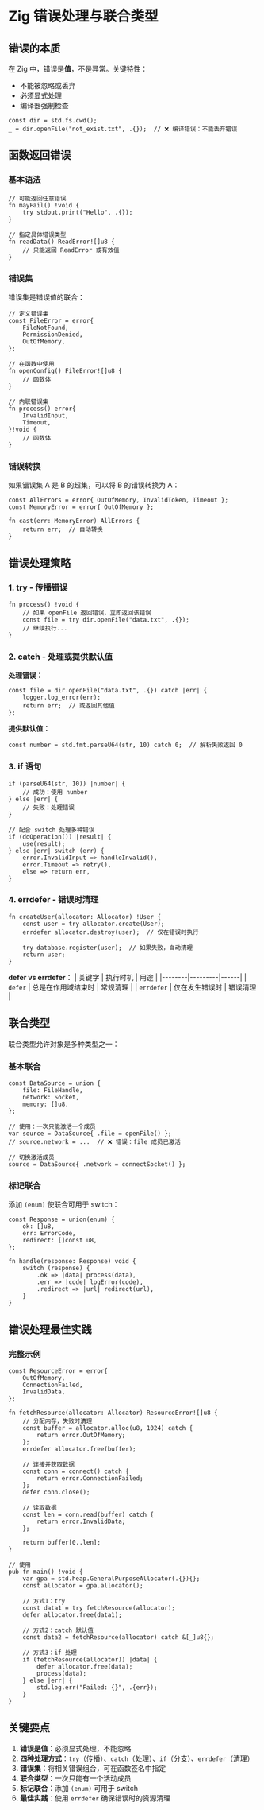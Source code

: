 # Zig 错误处理与联合类型

## 错误的本质

在 Zig 中，错误是**值**，不是异常。关键特性：
- 不能被忽略或丢弃
- 必须显式处理
- 编译器强制检查

```zig
const dir = std.fs.cwd();
_ = dir.openFile("not_exist.txt", .{});  // ❌ 编译错误：不能丢弃错误
```

## 函数返回错误

### 基本语法
```zig
// 可能返回任意错误
fn mayFail() !void {
    try stdout.print("Hello", .{});
}

// 指定具体错误类型
fn readData() ReadError![]u8 {
    // 只能返回 ReadError 或有效值
}
```

### 错误集
错误集是错误值的联合：

```zig
// 定义错误集
const FileError = error{
    FileNotFound,
    PermissionDenied,
    OutOfMemory,
};

// 在函数中使用
fn openConfig() FileError![]u8 {
    // 函数体
}

// 内联错误集
fn process() error{
    InvalidInput,
    Timeout,
}!void {
    // 函数体
}
```

### 错误转换
如果错误集 A 是 B 的超集，可以将 B 的错误转换为 A：

```zig
const AllErrors = error{ OutOfMemory, InvalidToken, Timeout };
const MemoryError = error{ OutOfMemory };

fn cast(err: MemoryError) AllErrors {
    return err;  // 自动转换
}
```

## 错误处理策略

### 1. try - 传播错误
```zig
fn process() !void {
    // 如果 openFile 返回错误，立即返回该错误
    const file = try dir.openFile("data.txt", .{});
    // 继续执行...
}
```

### 2. catch - 处理或提供默认值

**处理错误：**
```zig
const file = dir.openFile("data.txt", .{}) catch |err| {
    logger.log_error(err);
    return err;  // 或返回其他值
};
```

**提供默认值：**
```zig
const number = std.fmt.parseU64(str, 10) catch 0;  // 解析失败返回 0
```

### 3. if 语句
```zig
if (parseU64(str, 10)) |number| {
    // 成功：使用 number
} else |err| {
    // 失败：处理错误
}

// 配合 switch 处理多种错误
if (doOperation()) |result| {
    use(result);
} else |err| switch (err) {
    error.InvalidInput => handleInvalid(),
    error.Timeout => retry(),
    else => return err,
}
```

### 4. errdefer - 错误时清理
```zig
fn createUser(allocator: Allocator) !User {
    const user = try allocator.create(User);
    errdefer allocator.destroy(user);  // 仅在错误时执行

    try database.register(user);  // 如果失败，自动清理
    return user;
}
```

**defer vs errdefer：**
| 关键字 | 执行时机 | 用途 |
|--------|---------|------|
| `defer` | 总是在作用域结束时 | 常规清理 |
| `errdefer` | 仅在发生错误时 | 错误清理 |

## 联合类型

联合类型允许对象是多种类型之一：

### 基本联合
```zig
const DataSource = union {
    file: FileHandle,
    network: Socket,
    memory: []u8,
};

// 使用：一次只能激活一个成员
var source = DataSource{ .file = openFile() };
// source.network = ...  // ❌ 错误：file 成员已激活

// 切换激活成员
source = DataSource{ .network = connectSocket() };
```

### 标记联合
添加 `(enum)` 使联合可用于 switch：

```zig
const Response = union(enum) {
    ok: []u8,
    err: ErrorCode,
    redirect: []const u8,
};

fn handle(response: Response) void {
    switch (response) {
        .ok => |data| process(data),
        .err => |code| logError(code),
        .redirect => |url| redirect(url),
    }
}
```

## 错误处理最佳实践

### 完整示例
```zig
const ResourceError = error{
    OutOfMemory,
    ConnectionFailed,
    InvalidData,
};

fn fetchResource(allocator: Allocator) ResourceError![]u8 {
    // 分配内存，失败时清理
    const buffer = allocator.alloc(u8, 1024) catch {
        return error.OutOfMemory;
    };
    errdefer allocator.free(buffer);

    // 连接并获取数据
    const conn = connect() catch {
        return error.ConnectionFailed;
    };
    defer conn.close();

    // 读取数据
    const len = conn.read(buffer) catch {
        return error.InvalidData;
    };

    return buffer[0..len];
}

// 使用
pub fn main() !void {
    var gpa = std.heap.GeneralPurposeAllocator(.{}){};
    const allocator = gpa.allocator();

    // 方式1：try
    const data1 = try fetchResource(allocator);
    defer allocator.free(data1);

    // 方式2：catch 默认值
    const data2 = fetchResource(allocator) catch &[_]u8{};

    // 方式3：if 处理
    if (fetchResource(allocator)) |data| {
        defer allocator.free(data);
        process(data);
    } else |err| {
        std.log.err("Failed: {}", .{err});
    }
}
```

## 关键要点

1. **错误是值**：必须显式处理，不能忽略
2. **四种处理方式**：`try`（传播）、`catch`（处理）、`if`（分支）、`errdefer`（清理）
3. **错误集**：将相关错误组合，可在函数签名中指定
4. **联合类型**：一次只能有一个活动成员
5. **标记联合**：添加 `(enum)` 可用于 switch
6. **最佳实践**：使用 `errdefer` 确保错误时的资源清理
